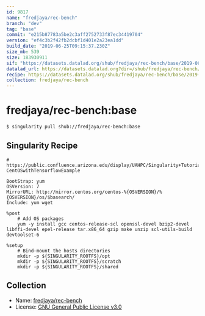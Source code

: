 ```yaml
---
id: 9817
name: "fredjaya/rec-bench"
branch: "dev"
tag: "base"
commit: "e215b87783a5be2c3aff2752733f87ec34419704"
version: "ef4c3b2f42fb2dcbf1d401e2a23ea1dd"
build_date: "2019-06-25T09:15:37.230Z"
size_mb: 539
size: 183930911
sif: "https://datasets.datalad.org/shub/fredjaya/rec-bench/base/2019-06-25-e215b877-ef4c3b2f/ef4c3b2f42fb2dcbf1d401e2a23ea1dd.simg"
datalad_url: https://datasets.datalad.org?dir=/shub/fredjaya/rec-bench/base/2019-06-25-e215b877-ef4c3b2f/
recipe: https://datasets.datalad.org/shub/fredjaya/rec-bench/base/2019-06-25-e215b877-ef4c3b2f/Singularity
collection: fredjaya/rec-bench
---
```


# fredjaya/rec-bench:base

```bash
$ singularity pull shub://fredjaya/rec-bench:base
```

## Singularity Recipe

```singularity
# https://public.confluence.arizona.edu/display/UAHPC/Singularity+Tutorials#SingularityTutorials-CentOSwithTensorflowExample

BootStrap: yum
OSVersion: 7
MirrorURL: http://mirror.centos.org/centos-%{OSVERSION}/%{OSVERSION}/os/$basearch/
Include: yum wget

%post
    # Add OS packages
    yum -y install gcc centos-release-scl openssl-devel bzip2-devel libffi-devel epel-release tar.x86_64 gzip make unzip scl-utils-build devtoolset-6

%setup
    # Bind-mount the hosts directories
    mkdir -p ${SINGULARITY_ROOTFS}/opt
    mkdir -p ${SINGULARITY_ROOTFS}/scratch
    mkdir -p ${SINGULARITY_ROOTFS}/shared
```

## Collection

 - Name: [fredjaya/rec-bench](https://github.com/fredjaya/rec-bench)
 - License: [GNU General Public License v3.0](https://api.github.com/licenses/gpl-3.0)

